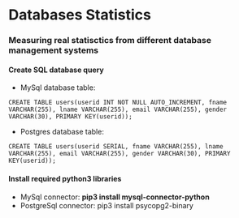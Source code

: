 # Databases Statistics
### Measuring real statisctics from different database management systems

#### Create SQL database query
- MySql database table:

```CREATE TABLE users(userid INT NOT NULL AUTO_INCREMENT, fname VARCHAR(255), lname VARCHAR(255), email VARCHAR(255), gender VARCHAR(30), PRIMARY KEY(userid));```
- Postgres database table:

```CREATE TABLE users(userid SERIAL, fname VARCHAR(255), lname VARCHAR(255), email VARCHAR(255), gender VARCHAR(30), PRIMARY KEY(userid));```
#### Install required python3 libraries
- MySql connector: **pip3 install mysql-connector-python**
- PostgreSql connector: pip3 install psycopg2-binary
